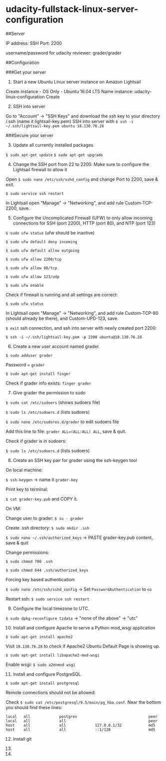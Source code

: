 # udacity-fullstack-linux-server-configuration

##Server 

IP address: 
SSH Port: 2200

username/password for udacity reviewer: grader/grader

##Configuration

###Get your server

1. Start a new Ubuntu Linux server instance on Amazon Lightsail

Create instance - OS Only - Ubuntu 16.04 LTS
Name instance: udacity-linux-configuration
Create


2. SSH into server

Go to "Account" -> "SSH Keys" and download the ssh key to your directory /.ssh (name it lightsail-key.pem)
SSH into server with `$ ssh -i ~/.ssh/lightsail-key.pem ubuntu 18.130.76.28`


###Secure your server

3. Update all currently installed packages

`$ sudo apt-get update`
`$ sudo apt-get upgrade`


4. Change the SSH port from 22 to 2200. Make sure to configure the Lightsail firewall to allow it

Open `$ sudo nano /etc/ssh/sshd_config` and change Port to 2200, save & exit.

`$ sudo service ssh restart`

In Lightsail open "Manage" -> "Networking", and add rule Custom-TCP-2200, save.


5. Configure the Uncomplicated Firewall (UFW) to only allow incoming connections for SSH (port 2200), HTTP (port 80), and NTP (port 123)

`$ sudo ufw status` (ufw should be inactive)

`$ sudo ufw default deny incoming`

`$ sudo ufw default allow outgoing`

`$ sudo ufw allow 2200/tcp`

`$ sudo ufw allow 80/tcp`

`$ sudo ufw allow 123/udp`

`$ sudo ufw enable`

Check if firewall is running and all settings are correct:

`$ sudo ufw status`

In Lightsail open "Manage" -> "Networking", and add rule Custom-TCP-80 (should already be there), and Custom-UPD-123, save.

`$ exit` ssh connection, and ssh into server with newly created port 2200:

`$ ssh -i ~/.ssh/lightsail-key.pem -p 2200 ubuntu@18.130.76.28`


6. Create a new user account named grader.

`$ sudo adduser grader`

Password = `grader`

`$ sudo apt-get install finger`

Check if grader info exists: `finger grader`


7. Give grader the permission to sudo

`$ sudo cat /etc/sudoers` (shows sudoers file)

`$ sudo ls /etc/sudoers.d` (lists sudoers)

`$ sudo nano /etc/sudores.d/grader` to edit sudoers file

Add this line to file: `grader ALL=(ALL:ALL) ALL`, save & quit.

Check if grader is in sudoers:

`$ sudo ls /etc/sudoers.d` (lists sudoers)


8. Create an SSH key pair for grader using the ssh-keygen tool

On local machine:

`$ ssh-keygen` -> name it `grader-key`

Print key to terminal:

`$ cat grader-key.pub` and COPY it.

On VM:

Change user to grader: `$ su - grader`

Create .ssh directory: `$ sudo mkdir .ssh`

`$ sudo nano ~/.ssh/authorized_keys` -> PASTE grader-key.pub content, save & quit

Change permissions:

`$ sudo chmod 700 .ssh`

`$ sudo chmod 644 .ssh/authorized_keys`

Forcing key based authentication:

`$ sudo nano /etc/ssh/sshd_config` -> Set `PasswordAuthentication` to `no`

Restart ssh: `$ sudo service ssh restart`


9. Configure the local timezone to UTC.

`$ sudo dpkg-reconfigure tzdata` -> "none of the above" -> "utc"


10. Install and configure Apache to serve a Python mod_wsgi application

`$ sudo apt-get install apache2`

Visit `18.130.76.28` to check if Apache2 Ubuntu Default Page is showing up.

`$ sudo apt-get install libapache2-mod-wsgi`

Enable wsgi: `$ sudo a2enmod wsgi`


11. Install and configure PostgreSQL

`$ sudo apt-get install postgresql`

Remote connections should not be allowed:

Check `$ sudo cat /etc/postgresql/9.5/main/pg_hba.conf`. Near the bottom you should find these lines:

`local   all             postgres                                peer
local   all             all                                     peer
host    all             all             127.0.0.1/32            md5
host    all             all             ::1/128                 md5`


12. Install git

13.
14.

